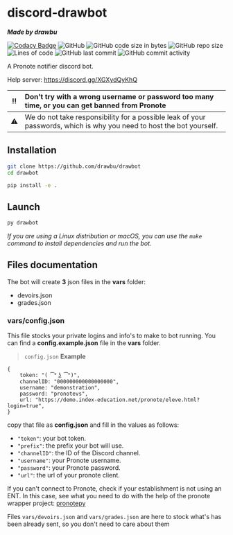 # discord-drawbot

**_Made by drawbu_**

[![Codacy Badge](https://api.codacy.com/project/badge/Grade/95fca3eeb6184cd487b0bcca0bcd1d2e)](https://app.codacy.com/gh/drawbu/drawbot?utm_source=github.com&utm_medium=referral&utm_content=drawbu/drawbot&utm_campaign=Badge_Grade_Settings)
![GitHub](https://img.shields.io/github/license/drawbu/drawbot)
![GitHub code size in bytes](https://img.shields.io/github/languages/code-size/drawbu/drawbot)
![GitHub repo size](https://img.shields.io/github/repo-size/drawbu/drawbot)
![Lines of code](https://img.shields.io/tokei/lines/github/drawbu/drawbot)
![GitHub last commit](https://img.shields.io/github/last-commit/drawbu/drawbot)
![GitHub commit activity](https://img.shields.io/github/commit-activity/y/drawbu/drawbot)

A Pronote notifier discord bot.

Help server: https://discord.gg/XGXydQyKhQ

| :bangbang: | Don't try with a wrong username or password too many time, or you can get banned from Pronote                        |
| :--------: | :------------------------------------------------------------------------------------------------------------------- |
| :warning:  | We do not take responsibility for a possible leak of your passwords, which is why you need to host the bot yourself. |

## Installation

```sh
git clone https://github.com/drawbu/drawbot
cd drawbot

pip install -e .
```

## Launch

```sh
py drawbot
```

_If you are using a Linux distribution or macOS, you can use the `make` command to install dependencies and run the bot._

## Files documentation

The bot will create **3** json files in the **vars** folder:

-   devoirs.json
-   grades.json

### vars/config.json

This file stocks your private logins and info's to make to bot running.
You can find a **config.example.json** file in the **vars** folder.

> `config.json` **Example**

```json5
{
    token: "( ͡° ͜ʖ ͡°)",
    channelID: "000000000000000000",
    username: "demonstration",
    password: "pronotevs",
    url: "https://demo.index-education.net/pronote/eleve.html?login=true",
}
```

copy that file as **config.json** and fill in the values as follows:

-   `"token"`: your bot token. <br>
-   `"prefix"`: the prefix your bot will use. <br>
-   `"channelID"`: the ID of the Discord channel. <br>
-   `"username"`: your Pronote username. <br>
-   `"password"`: your Pronote password. <br>
-   `"url"`: the url of your pronote client. <br>

If you can't connect to Pronote, check if your establishment is not using an
ENT. In this case, see what you need to do with the help of the pronote wrapper
project: [pronotepy](https://github.com/bain3/pronotepy)

Files `vars/devoirs.json` and `vars/grades.json` are here to stock what's has
been already sent, so you don't need to care about them

